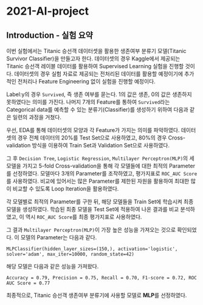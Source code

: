 # 2021-AI-project

## Introduction - 실험 요약
이번 실험에서는 Titanic 승선객 데이터셋을 활용한 생존여부 분류기 모델(Titanic Survivor Classifier)을 만들고자 한다. 데이터셋의 경우 Kaggle에서 제공되는 Titanic 승선객 레이블 데이터를 활용하여 Supervised Learning 실험을 진행할 것이다. 데이터셋의 경우 실험 자료로 제공되는 전처리된 데이터를 활용할 예정이기에 추가적인 전처리나 Feature Engineering 없이 실험을 진행할 예정이다.

Label:y의 경우 `Survived`, 즉 생존 여부를 묻는다. 1의 값은 생존, 0의 값은 생존하지 못하였다는 의미를 가진다. 나머지 7개의 Feature를 통하여 `Survived`라는 Categorical data를 예측할 수 있는 분류기(Classifier)를 생성하기 위하여 다음과 같은 일련의 과정을 거쳤다.

우선, EDA를 통해 데이터셋의 모양과 각 Feature가 가지는 의미를 파악하였다. 데이터셋의 경우 전체 데이터의 20%를 Test Set으로 사용하였고, 80%의 경우 Cross-validation 방식을 이용하여 Train Set과 Validation Set으로 사용하였다.

그 후 `Decision Tree`, `Logistic Regression`, `Multilayer Perceptron(MLP)`의 세 모델을 가지고 5-fold Cross-validation을 통해 각 모델들에 대한 최적의 Parameter를 선정하였다. 모델마다 3개의 Parameter를 조작하였고, 평가지표로 `ROC_AUC Score`를 사용하였다. 비교에 있어서는 많은 Parameter를 제한된 자원을 활용하여 최대한 많이 비교할 수 있도록 Loop Iteration을 활용하였다.

각 모델별로 최적의 Parameter를 구한 뒤, 해당 모델들을 Train Set에 학습시켜 최종 모델을 생성하였다. 학습된 최종 모델을 Test Set에 적용하여 나온 결과를 비교 분석하였고, 이 역시 `ROC_AUC Score`를 최종 평가지표로 사용하였다.

그 결과 `Multilayer Perceptron(MLP)`이 가장 높은 성능을 가져오는 것으로 확인되었다. 이 모델의 Parameter는 다음과 같다.

`MLPClassifier(hidden_layer_sizes=(150,), activation='logistic', solver='adam', max_iter=10000, random_state=42)`

해당 모델은 다음과 같은 성능을 가져왔다.

`Accuracy = 0.79, Precision = 0.75, Recall = 0.70, F1-score = 0.72, ROC AUC Score = 0.77`

최종적으로, Titanic 승선객 생존여부 분류기에 사용할 모델로 **MLP**를 선정하였다.

